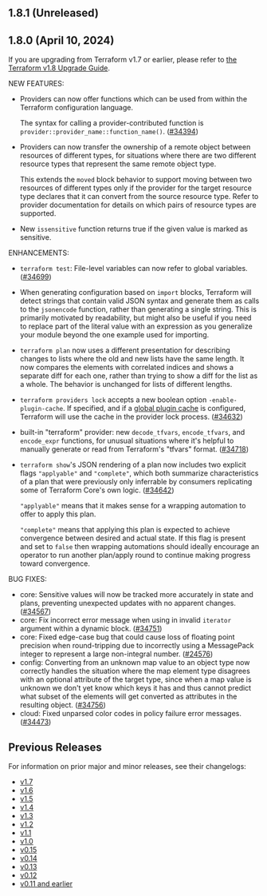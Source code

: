## 1.8.1 (Unreleased)

## 1.8.0 (April 10, 2024)

If you are upgrading from Terraform v1.7 or earlier, please refer to
[the Terraform v1.8 Upgrade Guide](https://developer.hashicorp.com/terraform/language/v1.8.x/upgrade-guides).

NEW FEATURES:

* Providers can now offer functions which can be used from within the Terraform configuration language.

    The syntax for calling a provider-contributed function is `provider::provider_name::function_name()`. ([#34394](https://github.com/hashicorp/terraform/issues/34394))
* Providers can now transfer the ownership of a remote object between resources of different types, for situations where there are two different resource types that represent the same remote object type.

    This extends the `moved` block behavior to support moving between two resources of different types only if the provider for the target resource type declares that it can convert from the source resource type. Refer to provider documentation for details on which pairs of resource types are supported.
* New `issensitive` function returns true if the given value is marked as sensitive.

ENHANCEMENTS:

* `terraform test`: File-level variables can now refer to global variables. ([#34699](https://github.com/hashicorp/terraform/issues/34699))
* When generating configuration based on `import` blocks, Terraform will detect strings that contain valid JSON syntax and generate them as calls to the `jsonencode` function, rather than generating a single string. This is primarily motivated by readability, but might also be useful if you need to replace part of the literal value with an expression as you generalize your module beyond the one example used for importing.
* `terraform plan` now uses a different presentation for describing changes to lists where the old and new lists have the same length. It now compares the elements with correlated indices and shows a separate diff for each one, rather than trying to show a diff for the list as a whole. The behavior is unchanged for lists of different lengths.
* `terraform providers lock` accepts a new boolean option `-enable-plugin-cache`. If specified, and if a [global plugin cache](https://developer.hashicorp.com/terraform/cli/config/config-file#provider-plugin-cache) is configured, Terraform will use the cache in the provider lock process. ([#34632](https://github.com/hashicorp/terraform/issues/34632))
* built-in "terraform" provider: new `decode_tfvars`, `encode_tfvars`, and `encode_expr` functions, for unusual situations where it's helpful to manually generate or read from Terraform's "tfvars" format. ([#34718](https://github.com/hashicorp/terraform/issues/34718))
* `terraform show`'s JSON rendering of a plan now includes two explicit flags `"applyable"` and `"complete"`, which both summarize characteristics of a plan that were previously only inferrable by consumers replicating some of Terraform Core's own logic. ([#34642](https://github.com/hashicorp/terraform/issues/34642))

    `"applyable"` means that it makes sense for a wrapping automation to offer to apply this plan.

    `"complete"` means that applying this plan is expected to achieve convergence between desired and actual state. If this flag is present and set to `false` then wrapping automations should ideally encourage an operator to run another plan/apply round to continue making progress toward convergence.

BUG FIXES:

* core: Sensitive values will now be tracked more accurately in state and plans, preventing unexpected updates with no apparent changes. ([#34567](https://github.com/hashicorp/terraform/issues/34567))
* core: Fix incorrect error message when using in invalid `iterator` argument within a dynamic block. ([#34751](https://github.com/hashicorp/terraform/issues/34751))
* core: Fixed edge-case bug that could cause loss of floating point precision when round-tripping due to incorrectly using a MessagePack integer to represent a large non-integral number. ([#24576](https://github.com/hashicorp/terraform/issues/24576))
* config: Converting from an unknown map value to an object type now correctly handles the situation where the map element type disagrees with an optional attribute of the target type, since when a map value is unknown we don't yet know which keys it has and thus cannot predict what subset of the elements will get converted as attributes in the resulting object. ([#34756](https://github.com/hashicorp/terraform/issues/34756))
* cloud: Fixed unparsed color codes in policy failure error messages. ([#34473](https://github.com/hashicorp/terraform/issues/34473))

## Previous Releases

For information on prior major and minor releases, see their changelogs:

* [v1.7](https://github.com/hashicorp/terraform/blob/v1.7/CHANGELOG.md)
* [v1.6](https://github.com/hashicorp/terraform/blob/v1.6/CHANGELOG.md)
* [v1.5](https://github.com/hashicorp/terraform/blob/v1.5/CHANGELOG.md)
* [v1.4](https://github.com/hashicorp/terraform/blob/v1.4/CHANGELOG.md)
* [v1.3](https://github.com/hashicorp/terraform/blob/v1.3/CHANGELOG.md)
* [v1.2](https://github.com/hashicorp/terraform/blob/v1.2/CHANGELOG.md)
* [v1.1](https://github.com/hashicorp/terraform/blob/v1.1/CHANGELOG.md)
* [v1.0](https://github.com/hashicorp/terraform/blob/v1.0/CHANGELOG.md)
* [v0.15](https://github.com/hashicorp/terraform/blob/v0.15/CHANGELOG.md)
* [v0.14](https://github.com/hashicorp/terraform/blob/v0.14/CHANGELOG.md)
* [v0.13](https://github.com/hashicorp/terraform/blob/v0.13/CHANGELOG.md)
* [v0.12](https://github.com/hashicorp/terraform/blob/v0.12/CHANGELOG.md)
* [v0.11 and earlier](https://github.com/hashicorp/terraform/blob/v0.11/CHANGELOG.md)
